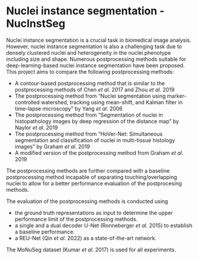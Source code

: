 # Nuclei instance segmentation - NucInstSeg
Nuclei instance segmentation is a crucial task in biomedical image analysis. However, nuclei instance segmentation is also a challenging task due to densely clustered nuclei and heterogeneity in the nuclei phenotype including size and shape. Numerous postprocessing methods suitable for deep-learning-based nuclei instance segmentation have been proposed. This project aims to compare the following postprocessing methods:
-	A contour-based postprocessing method that is similar to the postprocessing methods of Chen *et al*. 2017 and Zhou *et al*. 2019
-	The postprocessing method from “Nuclei segmentation using marker-controlled watershed, tracking using mean-shift, and Kalman filter in time-lapse microscopy” by Yang *et al*. 2006
-	The postprocessing method from “Segmentation of nuclei in histopathology images by deep regression of the distance map” by Naylor *et al*. 2019
-	The postprocessing method from “HoVer-Net: Simultaneous segmentation and classification of nuclei in multi-tissue histology images” by Graham *et al*. 2019
-	A modified version of the postprocessing method from Graham *et al*. 2019


The postprocessing methods are further compared with a baseline postprocessing method incapable of separating touching/overlapping nuclei to allow for a better performance evaluation of the postprocesing methods. 

The evaluation of the postprocessing methods is conducted using 
-	the ground truth representations as input to determine the upper performance limit of the postprocessing methods.
-	a single and a dual decoder U-Net (Ronneberger *et al*. 2015) to establish a baseline performance.
-	a REU-Net (Qin *et al*. 2022) as a state-of-the-art network.

The MoNuSeg dataset (Kumar *et al*. 2017) is used for all experiments.
